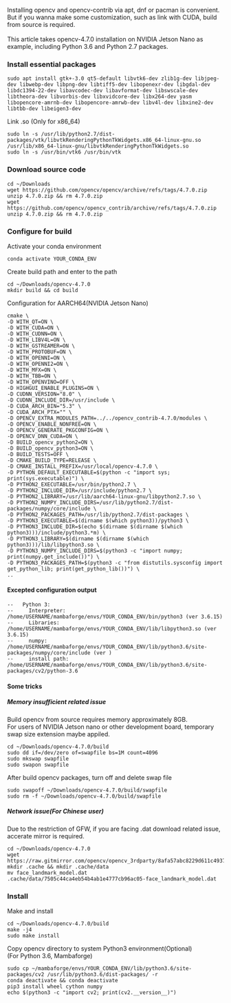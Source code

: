 Installing opencv and opencv-contrib via apt, dnf or pacman is convenient. But if you wanna make some customization, such as link with CUDA, build from source is required.<br><br>
This article takes opencv-4.7.0 installation on NVIDIA Jetson Nano as example, including Python 3.6 and Python 2.7 packages.

### Install essential packages
```
sudo apt install gtk+-3.0 qt5-default libvtk6-dev zlib1g-dev libjpeg-dev libwebp-dev libpng-dev libtiff5-dev libopenexr-dev libgdal-dev libdc1394-22-dev libavcodec-dev libavformat-dev libswscale-dev libtheora-dev libvorbis-dev libxvidcore-dev libx264-dev yasm libopencore-amrnb-dev libopencore-amrwb-dev libv4l-dev libxine2-dev libtbb-dev libeigen3-dev
```

Link .so (Only for x86_64)
```
sudo ln -s /usr/lib/python2.7/dist-packages/vtk/libvtkRenderingPythonTkWidgets.x86_64-linux-gnu.so /usr/lib/x86_64-linux-gnu/libvtkRenderingPythonTkWidgets.so
sudo ln -s /usr/bin/vtk6 /usr/bin/vtk 
```

### Download source code
```
cd ~/Downloads
wget https://github.com/opencv/opencv/archive/refs/tags/4.7.0.zip
unzip 4.7.0.zip && rm 4.7.0.zip
wget https://github.com/opencv/opencv_contrib/archive/refs/tags/4.7.0.zip
unzip 4.7.0.zip && rm 4.7.0.zip
```

### Configure for build
Activate your conda environment
```
conda activate YOUR_CONDA_ENV
```

Create build path and enter to the path
```
cd ~/Downloads/opencv-4.7.0
mkdir build && cd build
```

Configuration for AARCH64(NVIDIA Jetson Nano)
```
cmake \
-D WITH_QT=ON \
-D WITH_CUDA=ON \
-D WITH_CUDNN=ON \
-D WITH_LIBV4L=ON \
-D WITH_GSTREAMER=ON \
-D WITH_PROTOBUF=ON \
-D WITH_OPENNI=ON \
-D WITH_OPENNI2=ON \
-D WITH_MFX=ON \
-D WITH_TBB=ON \
-D WITH_OPENVINO=OFF \
-D HIGHGUI_ENABLE_PLUGINS=ON \
-D CUDNN_VERSION="8.0" \
-D CUDNN_INCLUDE_DIR=/usr/include \
-D CUDA_ARCH_BIN="5.3" \
-D CUDA_ARCH_PTX="" \
-D OPENCV_EXTRA_MODULES_PATH=../../opencv_contrib-4.7.0/modules \
-D OPENCV_ENABLE_NONFREE=ON \
-D OPENCV_GENERATE_PKGCONFIG=ON \
-D OPENCV_DNN_CUDA=ON \
-D BUILD_opencv_python2=ON \
-D BUILD_opencv_python3=ON \
-D BUILD_TESTS=OFF \
-D CMAKE_BUILD_TYPE=RELEASE \
-D CMAKE_INSTALL_PREFIX=/usr/local/opencv-4.7.0 \
-D PYTHON_DEFAULT_EXECUTABLE=$(python -c "import sys; print(sys.executable)") \
-D PYTHON2_EXECUTABLE=/usr/bin/python2.7 \
-D PYTHON2_INCLUDE_DIR=/usr/include/python2.7 \
-D PYTHON2_LIBRARY=/usr/lib/aarch64-linux-gnu/libpython2.7.so \
-D PYTHON2_NUMPY_INCLUDE_DIRS=/usr/lib/python2.7/dist-packages/numpy/core/include \
-D PYTHON2_PACKAGES_PATH=/usr/lib/python2.7/dist-packages \
-D PYTHON3_EXECUTABLE=$(dirname $(which python3))/python3 \
-D PYTHON3_INCLUDE_DIR=$(echo $(dirname $(dirname $(which python3)))/include/python3.*m) \
-D PYTHON3_LIBRARY=$(dirname $(dirname $(which python3)))/lib/libpython3.so \
-D PYTHON3_NUMPY_INCLUDE_DIRS=$(python3 -c "import numpy; print(numpy.get_include())") \
-D PYTHON3_PACKAGES_PATH=$(python3 -c "from distutils.sysconfig import get_python_lib; print(get_python_lib())") \
..

```

#### Excepted configuration output

```
--   Python 3:
--     Interpreter:                 /home/USERNAME/mambaforge/envs/YOUR_CONDA_ENV/bin/python3 (ver 3.6.15)
--     Libraries:                   /home/USERNAME/mambaforge/envs/YOUR_CONDA_ENV/lib/libpython3.so (ver 3.6.15)
--     numpy:                       /home/USERNAME/mambaforge/envs/YOUR_CONDA_ENV/lib/python3.6/site-packages/numpy/core/include (ver )
--     install path:                /home/USERNAME/mambaforge/envs/YOUR_CONDA_ENV/lib/python3.6/site-packages/cv2/python-3.6
```

#### Some tricks

##### Memory insufficient related issue
Build opencv from source requires memory approximately 8GB.<br>
For users of NVIDIA Jetson nano or other development board, temporary swap size extension maybe appiled.
```
cd ~/Downloads/opencv-4.7.0/build
sudo dd if=/dev/zero of=swapfile bs=1M count=4096
sudo mkswap swapfile
sudo swapon swapfile
```
After build opencv packages, turn off and delete swap file
```
sudo swapoff ~/Downloads/opencv-4.7.0/build/swapfile
sudo rm -f ~/Downloads/opencv-4.7.0/build/swapfile
```

##### Network issue(For Chinese user)
Due to the restriction of GFW, if you are facing .dat download related issue, accerate mirror is required.
```
cd ~/Downloads/opencv-4.7.0
wget https://raw.gitmirror.com/opencv/opencv_3rdparty/8afa57abc8229d611c4937165d20e2a2d9fc5a12/face_landmark_model.dat
mkdir .cache && mkdir .cache/data
mv face_landmark_model.dat .cache/data/7505c44ca4eb54b4ab1e4777cb96ac05-face_landmark_model.dat
```

### Install

Make and install
```
cd ~/Downloads/opencv-4.7.0/build
make -j4
sudo make install
```
Copy opencv directory to system Python3 environment(Optional)<br>
(For Python 3.6, Mambaforge)
```
sudo cp ~/mambaforge/envs/YOUR_CONDA_ENV/lib/python3.6/site-packages/cv2 /usr/lib/python3.6/dist-packages/ -r
conda deactivate && conda deactivate
pip3 install wheel cython numpy
echo $(python3 -c "import cv2; print(cv2.__version__)")
```

